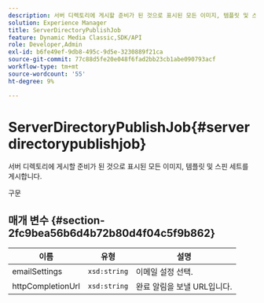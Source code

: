 ```yaml
---
description: 서버 디렉토리에 게시할 준비가 된 것으로 표시된 모든 이미지, 템플릿 및 스핀 세트를 게시합니다.
solution: Experience Manager
title: ServerDirectoryPublishJob
feature: Dynamic Media Classic,SDK/API
role: Developer,Admin
exl-id: b6fe49ef-9db8-495c-9d5e-3230889f21ca
source-git-commit: 77c88d5fe20e048f6fad2bb23cb1abe090793acf
workflow-type: tm+mt
source-wordcount: '55'
ht-degree: 9%

---
```


# ServerDirectoryPublishJob{#serverdirectorypublishjob}

서버 디렉토리에 게시할 준비가 된 것으로 표시된 모든 이미지, 템플릿 및 스핀 세트를 게시합니다.

구문

## 매개 변수 {#section-2fc9bea56b6d4b72b80d4f04c5f9b862}

| 이름 | 유형 | 설명 |
|---|---|---|
| emailSettings | `xsd:string` | 이메일 설정 선택. |
| httpCompletionUrl | `xsd:string` | 완료 알림을 보낼 URL입니다. |
